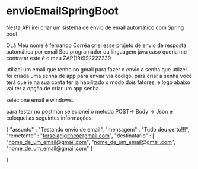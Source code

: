 # envioEmailSpringBoot
Nesta API irei criar um sistema de envio de email automático com Spring boot


OLá Meu nome é fernando Corrêa criei esse projeto de envio de resposta automática por email
Sou programador da linguagem java caso queria me contratar este é o meu ZAP(19)992222239

utilizei um email que tenho no gmail para fazer o envio 
a senha que utilzei foi criada uma senha de app para enviar via codigo.
 para criar a senha você terá que ie na sua conta ter ja habilitado o modo dois fatores, e logo abaixo vai ter a opção de criar um app senha.
 
 selecione email e windows.
 
 para testar no postman  selecionei o metodo POST->  Body -> Json
 e coloquei as seguintes informações.
 
{
"assunto" : "Testando envio de email",
"mensagem" : "Tudo deu certo!!!",
"remetente" : "fersolagigitheo@gmail.com",
"destinatario" : [
"nome_de_um_email@gmail.com",
"nome_de_um_email@gmail.com",
"nome_de_um_email@gmail.com"
]

}
